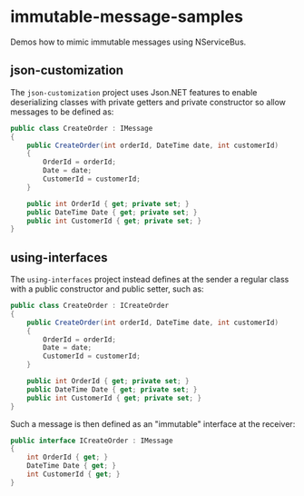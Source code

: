 # immutable-message-samples

Demos how to mimic immutable messages using NServiceBus.

## json-customization

The `json-customization` project uses Json.NET features to enable deserializing classes with private getters and private constructor so allow messages to be defined as:

```csharp
public class CreateOrder : IMessage
{
    public CreateOrder(int orderId, DateTime date, int customerId)
    {
        OrderId = orderId;
        Date = date;
        CustomerId = customerId;
    }

    public int OrderId { get; private set; }
    public DateTime Date { get; private set; }
    public int CustomerId { get; private set; }
}
```

## using-interfaces

The `using-interfaces` project instead defines at the sender a regular class with a public  constructor and public setter, such as:

```csharp
public class CreateOrder : ICreateOrder
{
    public CreateOrder(int orderId, DateTime date, int customerId)
    {
        OrderId = orderId;
        Date = date;
        CustomerId = customerId;
    }

    public int OrderId { get; private set; }
    public DateTime Date { get; private set; }
    public int CustomerId { get; private set; }
}
```

Such a message is then defined as an "immutable" interface at the receiver:

```csharp
public interface ICreateOrder : IMessage
{
    int OrderId { get; }
    DateTime Date { get; }
    int CustomerId { get; }
}
```